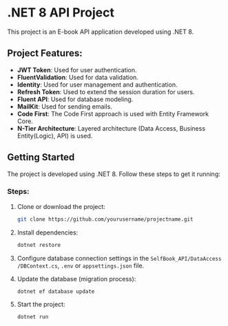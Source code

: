 # .NET 8 API Project

This project is an E-book API application developed using .NET 8.

## Project Features:
- **JWT Token**: Used for user authentication.
- **FluentValidation**: Used for data validation.
- **Identity**: Used for user management and authentication.
- **Refresh Token**: Used to extend the session duration for users.
- **Fluent API**: Used for database modeling.
- **MailKit**: Used for sending emails.
- **Code First**: The Code First approach is used with Entity Framework Core.
- **N-Tier Architecture**: Layered architecture (Data Access, Business Entity(Logic), API) is used.

## Getting Started

The project is developed using .NET 8. Follow these steps to get it running:

### Steps:
1. Clone or download the project:
   ```bash
   git clone https://github.com/yourusername/projectname.git
   ```

2. Install dependencies:
   ```bash
   dotnet restore
   ```

3. Configure database connection settings in the `SelfBook_API/DataAccess
/DBContext.cs`, `.env` or `appsettings.json` file.

4. Update the database (migration process):
   ```bash
   dotnet ef database update
   ```

5. Start the project:
   ```bash
   dotnet run
   ```

